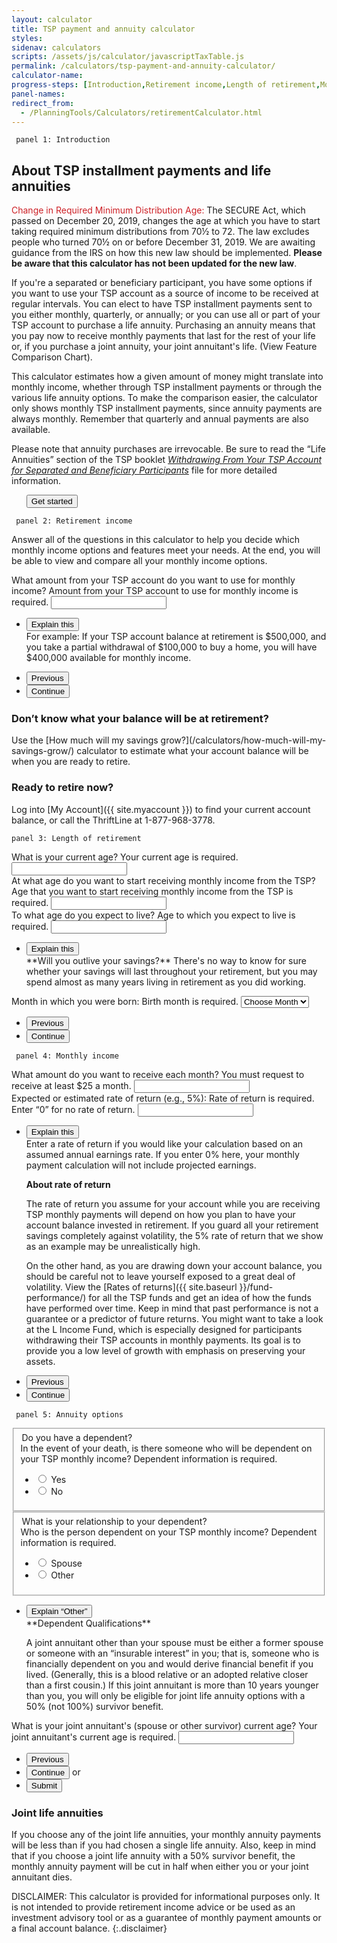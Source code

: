 ```yaml
---
layout: calculator
title: TSP payment and annuity calculator
styles:
sidenav: calculators
scripts: /assets/js/calculator/javascriptTaxTable.js
permalink: /calculators/tsp-payment-and-annuity-calculator/
calculator-name:
progress-steps: [Introduction,Retirement income,Length of retirement,Monthly income,Annuity options,Results]
panel-names:
redirect_from:
  - /PlanningTools/Calculators/retirementCalculator.html
---
```


<form>
<!-- PANEL 1 -->
<code> panel 1: Introduction </code>
<section id="panel-1" class="calculator-panel" markdown="1">

## About TSP installment payments and life annuities

<span style="color: #cd2026">Change in Required Minimum Distribution Age:</span> The SECURE Act, which passed on December 20, 2019, changes the age at which you have to start taking required minimum distributions from 70&frac12; to 72. The law excludes people who turned 70&frac12; on or before December 31, 2019. We are awaiting guidance from the IRS on how this new law should be implemented. **Please be aware that this calculator has not been updated for the new law**.

If you're a separated or beneficiary participant, you have some options if you want to use your TSP account as a source of income to be received at regular intervals. You can elect to have TSP installment payments sent to you either monthly, quarterly, or annually; or you can use all or part of your TSP account to purchase a life <span data-term="Annuity" class="js-glossary-toggle term term-end">annuity</span>. Purchasing an annuity means that you pay now to receive monthly payments that last for the rest of your life or, if you purchase a joint annuity, your joint annuitant's life. (View Feature Comparison Chart).

This calculator estimates how a given amount of money might translate into monthly income, whether through TSP installment payments or through the various life annuity options. To make the comparison easier, the calculator only shows monthly TSP installment payments, since annuity payments are always monthly. Remember that quarterly and annual payments are also available.

Please note that annuity purchases are irrevocable. Be sure to read the &#8220;Life Annuities&#8221; section of the TSP booklet [_Withdrawing From Your TSP Account for Separated and Beneficiary Participants_](/publications/tspbk02.pdf) file for more detailed information.

<ul class="navigation-buttons">
<button class="usa-button " href="javascript:void(0);" onclick="processPanel(2, 0, 3, 0); return false;">Get started</button>
</ul>
</section>

<!-- PANEL 2 -->
<code> panel 2: Retirement income </code>
<section id="panel-2" class="calculator-panel" markdown="1">

Answer all of the questions in this calculator to help you decide which monthly income options and features meet your needs. At the end, you will be able to view and compare all your monthly income options.

<div class="panel-form-field">

<div class="usa-input-error">
<label class="usa-input-error-label" for="amountToUse" aria-details="panel-2.1">What amount from your TSP account do you want to use for monthly income?</label>
<span class="usa-input-error-message" id="amountToUse-message" role="alert">Amount from your TSP account to use for monthly income is required.</span>

<span data-format="$" class="input-symbol-left whole-number">
<input
  class=""
  maxlength="8"
  type="text"
  id="amountToUse"
  name="amountToUse"
  onblur="amountToUseGood();">
</span>
</div><!-- END div.usa-input-error -->

<!-- Explain this -->
<ul class="usa-accordion explain-this">
<li>
<button class="usa-accordion-button"
aria-expanded="false"
aria-controls="panel-2.1">
Explain this
</button>
<div id="panel-2.1" class="usa-accordion-content">
For example: If your TSP account balance at retirement is $500,000, and you take a <span data-term="Partial Withdrawal" class="js-glossary-toggle term term-end">partial withdrawal</span> of $100,000 to buy a home, you will have $400,000 available for monthly income.
</div>
</li>
</ul>

</div><!-- END div.panel-form-field -->

<ul class="navigation-buttons">
  <li>
  <button class="usa-button previous" href="javascript:void(0);" onclick="showPanel(1); return false;">Previous</button>
  </li>
  <li>
  <button id="showResults2" class="usa-button continue" href="javascript:void(0);" onclick="processPanel2(); return false;">Continue</button>
  </li>
</ul>


<div class="usa-alert usa-alert-info">
<div class="usa-alert-body">
<h3 class="usa-alert-heading">Don’t know what your balance will be at retirement?</h3>

<p class="usa-alert-text" markdown="1">Use the [How much will my savings grow?](/calculators/how-much-will-my-savings-grow/) calculator to estimate what your account balance will be when you are ready to retire.</p>
</div>
</div>

<div class="usa-alert usa-alert-info">
<div class="usa-alert-body">
<h3 class="usa-alert-heading">Ready to retire now?</h3>

<p class="usa-alert-text" markdown="1">Log into [My Account]({{ site.myaccount }}) to find your current account balance, or call the ThriftLine at <span class="nobr">1-877-968-3778</span>.</p>
</div>
</div>
</section>

<!-- PANEL 3 -->
<code>panel 3: Length of retirement</code>
<section id="panel-1" class="calculator-panel" markdown="1">

<div class="panel-form-field">
<div class="usa-input-error">
<label class="usa-input-error-label" for="ageNow">What is your current age?</label>
<span class="usa-input-error-message" id="ageNow-message" role="alert">Your current age is required.</span>
<input
  type="number"
  id="ageNow"
  name="ageNow"
  maxlength="2"
  onblur="ageNowGood();">
</div><!-- END div.usa-input-error -->
</div>

<div class="panel-form-field">
<div class="usa-input-error">
<label class="usa-input-error-label" for="ageFrom">At what age do you want to start receiving monthly income from the TSP?</label>
<span class="usa-input-error-message" id="ageFrom-message" role="alert">Age that you want to start receiving monthly income from the TSP is required.</span>
<input
  type="number"
  id="ageFrom"
  name="ageFrom"
  maxlength="2"
  onblur="ageFromGood();">
</div><!-- END div.usa-input-error -->
</div>

<div class="panel-form-field">
<div class="usa-input-error">
<label class="usa-input-error-label" for="ageToLive" aria-details="panel-3.1">To what age do you expect to live?</label>
<span class="usa-input-error-message" id="ageToLive-message" role="alert">Age to which you expect to live is required.</span>
<input
  type="number"
  id="ageToLive"
  name="ageToLive"
  maxlength="2"
  onblur="ageToLiveGood();">
</div><!-- END div.usa-input-error -->

<!-- Explain this -->
<ul class="usa-accordion explain-this">
<li>
<button class="usa-accordion-button"
aria-expanded="false"
aria-controls="panel-3.1">
Explain this
</button>
<div id="panel-3.1" class="usa-accordion-content" markdown="1">
**Will you outlive your savings?** There's no way to know for sure whether your savings will last throughout your retirement, but you may spend almost as many years living in retirement as you did working.
</div>
</li>
</ul>
</div>

<div class="panel-form-field">
<div class="usa-input-error">
<label class="usa-input-error-label" for="birthMonth">Month in which you were born:</label>
<span class="usa-input-error-message" id="birthMonth-message" role="alert">Birth month is required.</span>
<select id="birthMonth" name="birthMonth" onblur="birthMonthGood();">
  <option value="Choose Month">Choose Month</option>
  <option value="January">January</option>
  <option value="February">February</option>
  <option value="March">March</option>
  <option value="April">April</option>
  <option value="May">May</option>
  <option value="June">June</option>
  <option value="July">July</option>
  <option value="August">August</option>
  <option value="September">September</option>
  <option value="October">October</option>
  <option value="November">November</option>
  <option value="December">December</option>
</select>
</div><!-- end div.usa-input-error -->
</div><!-- END div.panel-form-field -->

<ul class="navigation-buttons">
  <li>
  <button class="usa-button previous" href="javascript:void(0);" onclick="showPanel(2); return false;">Previous</button>
  </li>
  <li>
  <button id="showResults2" class="usa-button continue" href="javascript:void(0);" onclick="processPanel4(); return false;">Continue</button>
  </li>
</ul>
</section>

<!-- PANEL 4 -->
<code> panel 4: Monthly income </code>
<section id="panel-4" class="calculator-panel" markdown="1">

<div class="panel-form-field">
<div class="usa-input-error">
<label class="usa-input-error-label" for="amountToReceive">What amount do you want to receive each month?</label>
<span class="usa-input-error-message" id="amountToReceive-message" role="alert">You must request to receive at least $25 a month.</span>
<span data-format="$" class="input-symbol-left whole-number">
<input
  maxlength="6"  
  type="number"
  id="amountToReceive"
  name="amountToReceive"
  onblur="amountToReceiveGood();">
</span>
</div>
</div>

<div class="panel-form-field">
<div class="usa-input-error">
<label class="usa-input-error-label" for="rateOfReturn" aria-details="panel-4.1">Expected or estimated rate of return (e.g., 5%):</label>
<span class="usa-input-error-message" id="rateOfReturn-message" role="alert">Rate of return is required. Enter &#8220;0&#8221; for no rate of return.</span>
<span data-format="%" class="input-symbol-right">
<input
  maxlength="6"
  type="number"
  id="rateOfReturn"
  name="rateOfReturn"
  value=""
  onblur="rateOfReturnGood();">
</span>
</div><!-- END div.usa-input-error -->

<!-- Explain this -->
<ul class="usa-accordion explain-this">
<li>
<button class="usa-accordion-button"
aria-expanded="false"
aria-controls="panel-4.1">
Explain this
</button>
<div id="panel-4.1" class="usa-accordion-content" markdown="1">
Enter a rate of return if you would like your calculation based on an assumed annual earnings rate. If you enter 0% here, your monthly payment calculation will not include projected earnings.

**About rate of return**

The rate of return you assume for your account while you are receiving TSP monthly payments will depend on how you plan to have your account balance invested in retirement. If you guard all your retirement savings completely against volatility, the 5% rate of return that we show as an example may be unrealistically high.

On the other hand, as you are drawing down your account balance, you should be careful not to leave yourself exposed to a great deal of volatility. View the [Rates of returns]({{ site.baseurl }}/fund-performance/) for all the TSP funds and get an idea of how the funds have performed over time. Keep in mind that past performance is not a guarantee or a predictor of future returns. You might want to take a look at the L Income Fund, which is especially designed for participants withdrawing their TSP accounts in monthly payments. Its goal is to provide you a low level of growth with emphasis on preserving your assets.

</div>
</li>
</ul>
</div><!-- END div.panel-form-field -->

<ul class="navigation-buttons">
  <li>
  <button class="usa-button previous" href="javascript:void(0);" onclick="showPanel(3); return false;">Previous</button>
  </li>
  <li>
  <button id="showResults2" class="usa-button continue" href="javascript:void(0);" onclick="processPanel5(); return false;">Continue</button>
  </li>
</ul>

</section>

<!-- PANEL 5 -->
<code> panel 5: Annuity options</code>
<section id="panel-5" class="calculator-panel" markdown="1">

<div class="panel-form-field">
<fieldset>
<div class="usa-input-error">
<legend class="sr-only">Do you have a dependent?</legend>
<label class="usa-input-error-label" for="haveDependent">In the event of your death, is there someone who will be dependent on your TSP monthly income?</label>
<span class="usa-input-error-message" id="haveDependent-error-message" role="alert">Dependent information is required.</span>
<ul class="usa-unstyled-list">
  <li>  
    <input
      type="radio"
      id="haveDependentYes"
      name="haveDependent"
      value="Yes"
      onclick="changeHaveDependentButtonImage('continue');">
      <label for="haveDependentYes">Yes</label>
  </li>  
  <li>
    <input
      type="radio"
      id="haveDependentNo"
      name="haveDependent"
      value="No"
      onclick="changeHaveDependentButtonImage('submit');">
      <label for="haveDependentNo">No</label>
  </li>
</ul>
</div><!-- end div.usa-input-error -->
</fieldset>
</div>

<!-- If Dependent = Yes -->
<!-- DAV: this fieldset should be hidden until user clicks "yes" in question above. -->
<div class="panel-form-field">
<fieldset>
<div class="usa-input-error">
<legend class="sr-only">What is your relationship to your dependent?</legend>
<label class="usa-input-error-label" for="dependent" aria-details="panel-5.1">Who is the person dependent on your TSP monthly income?</label>
<span class="usa-input-error-message" id="dependent-error-message" role="alert">Dependent information is required.</span>
<ul class="usa-unstyled-list">
  <li>  
    <input
      type="radio"
      id="dependentSpouse"
      name="dependent"
      value="Spouse"
      onclick="hideDependantQualDiv();">
      <label for="dependentSpouse">Spouse</label>
  </li>  
  <li>
    <input
      type="radio"
      id="dependentOther"
      name="dependent"
      value="Other"
      onclick="showDependantQualDiv();">
      <label for="dependentOther">Other</label>
  </li>
</ul>
</div><!-- end div.usa-input-error -->
</fieldset>

<!-- Explain "Other" -->
<ul class="usa-accordion explain-this">
<li>
<button class="usa-accordion-button"
aria-expanded="false"
aria-controls="panel-5.1">
Explain &#8220;Other&#8221;
</button>
<div id="panel-5.1" class="usa-accordion-content" markdown="1">
**Dependent Qualifications**

A joint annuitant other than your spouse must be either a former spouse or someone with an &#8220;insurable interest&#8221; in you; that is, someone who is financially dependent on you and would derive financial benefit if you lived. (Generally, this is a blood relative or an adopted relative closer than a first cousin.) If this joint annuitant is more than 10 years younger than you, you will only be eligible for joint life annuity options with a 50% (not 100%) survivor benefit.
</div>
</li>
</ul>
</div>

<div class="panel-form-field">
<div class="usa-input-error">
<label class="usa-input-error-label" for="dependentAge">What is your joint annuitant's (spouse or other survivor) current age?</label>
<span class="usa-input-error-message" id="dependentAge-message" role="alert">Your joint annuitant's current age is required.</span>
<input
  type="number"
  id="dependentAge"
  name="dependentAge"
  maxlength="2"
  onblur="dependentAgeGood();">
</div><!-- END div.usa-input-error -->

</div><!-- END div.panel-form-field -->

<ul class="navigation-buttons">
  <li>
  <button class="usa-button previous" href="javascript:void(0);" onclick="showPanel(4); return false;">Previous</button>
  </li>
  <li>
  <button id="showResults2" class="usa-button continue" href="javascript:void(0);" onclick="processPanel5(); return false;">Continue</button>&nbsp;or&nbsp;&nbsp;&nbsp;
  </li>
  <li>
  <button id="showResults2" class="usa-button submit" href="javascript:void(0);" onclick="processPanel6(); return false;">Submit</button>
  </li>
</ul>

<div class="usa-alert usa-alert-info">
<div class="usa-alert-body">
<h3 class="usa-alert-heading">Joint life annuities</h3>

<p class="usa-alert-text" markdown="1">If you choose any of the joint life annuities, your monthly annuity payments will be less than if you had chosen a single life annuity. Also, keep in mind that if you choose a joint life annuity with a 50% survivor benefit, the monthly annuity payment will be cut in half when either you or your joint annuitant dies.</p>
</div>
</div>
</section>

<!-- PANEL 6 -->
</form>

DISCLAIMER: This calculator is provided for informational purposes only. It is not intended to provide retirement income advice or be used as an investment advisory tool or as a guarantee of monthly payment amounts or a final account balance.
{:.disclaimer}
